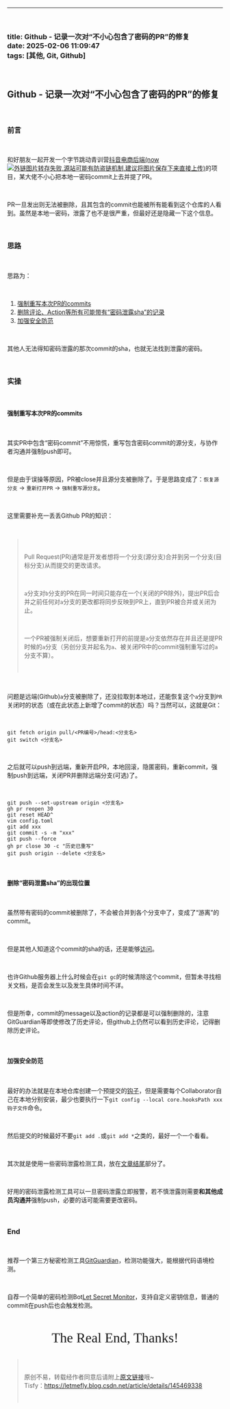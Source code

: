 <hr /> <br><h3><a id="title_Github__PR%0Adate_20250206_110947%0Atags__Git_Github_2"></a>title: Github - 记录一次对“不小心包含了密码的PR”的修复<br /> date: 2025-02-06 11:09:47<br /> tags: [其他, Git, Github]</h3> <br><h2><a id="Github__PR_7"></a>Github - 记录一次对“不小心包含了密码的PR”的修复</h2> <br><h3><a id="_9"></a>前言</h3> <br><p>和好朋友一起开发一个字节跳动青训营<a href="https://github.com/LetMeFly666/douyinec">抖音电商后端(now <img src="https://img-home.csdnimg.cn/images/20230724024159.png?origin_url=https%3A%2F%2Fapi.letmefly.xyz%2Fgithub%2Fpublic%2F%3Fuser%3DLetMeFly666%26repo%3Ddouyinec&pos_id=img-jA8u9DtI-1738815710214" alt="外链图片转存失败,源站可能有防盗链机制,建议将图片保存下来直接上传" />)</a>的项目，某大佬不小心把本地一密码commit上去并提了PR。</p> <br><p>PR一旦发出则无法被删除，且其包含的commit也能被所有能看到这个仓库的人看到。虽然是本地一密码，泄露了也不是很严重，但最好还是隐藏一下这个信息。</p> <br><h3><a id="_16"></a>思路</h3> <br><p>思路为：</p> <br><ol><li><a href="#%E5%BC%BA%E5%88%B6%E9%87%8D%E5%86%99%E6%9C%AC%E6%AC%A1pr%E7%9A%84commits" rel="nofollow">强制重写本次PR的commits</a></li><li><a href="#%E5%88%A0%E9%99%A4%E5%AF%86%E7%A0%81%E6%B3%84%E9%9C%B2sha%E7%9A%84%E5%87%BA%E7%8E%B0%E4%BD%8D%E7%BD%AE" rel="nofollow">删除评论、Action等所有可能带有“密码泄露sha”的记录</a></li><li><a href="#%E5%8A%A0%E5%BC%BA%E5%AE%89%E5%85%A8%E9%98%B2%E8%8C%83" rel="nofollow">加强安全防范</a></li></ol> <br><p>其他人无法得知密码泄露的那次commit的sha，也就无法找到泄露的密码。</p> <br><h3><a id="_26"></a>实操</h3> <br><h4><a id="PRcommits_28"></a>强制重写本次PR的commits</h4> <br><p>其实PR中包含“密码commit”不用惊慌，重写包含密码commit的源分支，与协作者沟通并强制push即可。</p> <br><p>但是由于误操等原因，PR被close并且源分支被删除了。于是思路变成了：<code>恢复源分支</code> -> <code>重新打开PR</code> -> <code>强制重写源分支</code>。</p> <br><p>这里需要补充一丢丢Github PR的知识：</p> <br><blockquote> <br> <p>Pull Request(PR)通常是开发者想将一个分支(源分支)合并到另一个分支(目标分支)从而提交的更改请求。</p> <br> <p><code>a</code>分支对<code>b</code>分支的PR在同一时间只能存在一个(关闭的PR除外)，提出PR后合并之前任何对<code>a</code>分支的更改都将同步反映到PR上，直到PR被合并或关闭为止。</p> <br> <p>一个PR被强制关闭后，想要重新打开的前提是<code>a</code>分支依然存在并且还是提PR时候的<code>a</code>分支（另创分支并起名为<code>a</code>、被关闭PR中的commit强制重写过的<code>a</code>分支不算）。</p> <br></blockquote> <br><p>问题是远端(Github)<code>a</code>分支被删除了，还没拉取到本地过，还能恢复这个<code>a</code>分支到<code>PR</code>关闭时的状态（或在此状态上新增了commit的状态）吗？当然可以，这就是Git：</p> <br><pre><code class="prism language-bash"><span class="token function">git</span> fetch origin pull/<span class="token operator"><</span>PR编号<span class="token operator">></span>/head:<span class="token operator"><</span>分支名<span class="token operator">></span><br><span class="token function">git</span> switch <span class="token operator"><</span>分支名<span class="token operator">></span><br></code></pre> <br><p>之后就可以push到远端，重新开启PR，本地回滚，隐匿密码，重新commit，强制push到远端，关闭PR并删除远端分支(可选)了。</p> <br><pre><code class="prism language-bash"><span class="token function">git</span> push --set-upstream origin <span class="token operator"><</span>分支名<span class="token operator">></span><br>gh <span class="token function">pr</span> reopen <span class="token number">30</span><br><span class="token function">git</span> reset HEAD^<br><span class="token function">vim</span> config.toml<br><span class="token function">git</span> <span class="token function">add</span> xxx<br><span class="token function">git</span> commit <span class="token parameter variable">-s</span> <span class="token parameter variable">-m</span> <span class="token string">"xxx"</span><br><span class="token function">git</span> push <span class="token parameter variable">--force</span><br>gh <span class="token function">pr</span> close <span class="token number">30</span> <span class="token parameter variable">-c</span> <span class="token string">"历史已重写"</span><br><span class="token function">git</span> push origin <span class="token parameter variable">--delete</span> <span class="token operator"><</span>分支名<span class="token operator">></span><br></code></pre> <br><h4><a id="sha_63"></a>删除“密码泄露sha”的出现位置</h4> <br><p>虽然带有密码的commit被删除了，不会被合并到各个分支中了，变成了“游离”的commit。</p> <br><p>但是其他人知道这个commit的sha的话，还是能够<a href="https://github.com/LetMeFly666/douyinec/commit/xxxxxx_commitHash_sha">访问</a>。</p> <br><p>也许Github服务器上什么时候会在<code>git gc</code>的时候清除这个commit，但暂未寻找相关文档，是否会发生以及发生具体时间不详。</p> <br><p>但是所幸，commit的message以及action的记录都是可以强制删除的，注意GitGuardian等即使修改了历史评论，但github上仍然可以看到历史评论，记得删除历史评论。</p> <br><h4><a id="_73"></a>加强安全防范</h4> <br><p>最好的办法就是在本地仓库创建一个预提交的<a href="https://github.com/pre-commit/pre-commit">钩子</a>，但是需要每个Collaborator自己在本地分别安装，最少也要执行一下<code>git config --local core.hooksPath xxx钩子文件</code>命令。</p> <br><p>然后提交的时候最好不要<code>git add .</code>或<code>git add *</code>之类的，最好一个一个看看。</p> <br><p>其次就是使用一些密码泄露检测工具，放在<a href="#end" rel="nofollow">文章结尾</a>部分了。</p> <br><p>好用的密码泄露检测工具可以一旦密码泄露立即报警，若不慎泄露则需要<strong>和其他成员沟通并</strong>强制push，必要的话可能需要更改密码。</p> <br><h3><a id="End_83"></a>End</h3> <br><p>推荐一个第三方秘密检测工具<a href="https://github.com/apps/gitguardian">GitGuardian</a>，检测功能强大，能根据代码语境检测。</p> <br><p>自荐一个简单的密码检测Bot<a href="https://github.com/marketplace/actions/let-secret-monitor">Let Secret Monitor</a>，支持自定义密钥信息，普通的commit在push后也会触发检测。</p> <br><center> <br> <font size="6px" face="Ink Free">The Real End, Thanks!</font> <br></center> <br><blockquote> <br> <p>原创不易，转载经作者同意后请附上<a href="https://blog.letmefly.xyz/2025/02/06/Other-Github-PrCredentialLeakFix/" rel="nofollow">原文链接</a>哦~<br /> Tisfy：<a href="https://letmefly.blog.csdn.net/article/details/145469338" rel="nofollow">https://letmefly.blog.csdn.net/article/details/145469338</a></p> <br></blockquote>